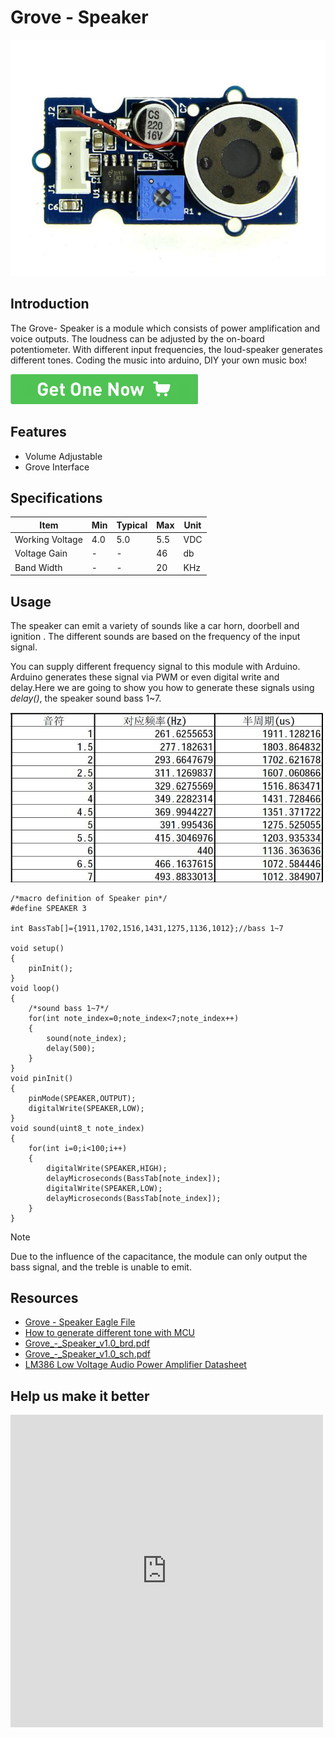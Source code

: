 <!-- 
+++
title       = "Grove - Speaker"
+++
 -->

# Grove - Speaker

![](assets/Grove-Speaker/img/Grove_Speaker_01.jpg)

Introduction
------------

The Grove- Speaker is a module which consists of power amplification and voice outputs. The loudness can be adjusted by the on-board potentiometer. With different input frequencies, the loud-speaker generates different tones. Coding the music into arduino, DIY your own music box!

[![](assets/common/Get_One_Now_Banner.png)](http://www.seeedstudio.com/Grove-Speaker-p-1445.html)

Features
-------

-   Volume Adjustable
-   Grove Interface

Specifications
-------------

| Item            | Min | Typical | Max | Unit |
|-----------------|-----|---------|-----|------|
| Working Voltage | 4.0 | 5.0     | 5.5 | VDC  |
| Voltage Gain    | -   | -       | 46  | db   |
| Band Width      | -   | -       | 20  | KHz  |

Usage
-----

The speaker can emit a variety of sounds like a car horn, doorbell and ignition . The different sounds are based on the frequency of the input signal.

You can supply different frequency signal to this module with Arduino. Arduino generates these signal via PWM or even digital write and delay.Here we are going to show you how to generate these signals using *delay()*, the speaker sound bass 1~7.

![](assets/Grove-Speaker/img/Tone.jpg)

    /*macro definition of Speaker pin*/
    #define SPEAKER 3

    int BassTab[]={1911,1702,1516,1431,1275,1136,1012};//bass 1~7

    void setup() 
    {
        pinInit();
    }
    void loop()
    {
        /*sound bass 1~7*/
        for(int note_index=0;note_index<7;note_index++)
        {
            sound(note_index);
            delay(500);
        }
    }
    void pinInit()
    {
        pinMode(SPEAKER,OUTPUT);
        digitalWrite(SPEAKER,LOW);
    }
    void sound(uint8_t note_index)
    {
        for(int i=0;i<100;i++)   
        {
            digitalWrite(SPEAKER,HIGH);
            delayMicroseconds(BassTab[note_index]);
            digitalWrite(SPEAKER,LOW);
            delayMicroseconds(BassTab[note_index]);
        }
    }

<div class="admonition note">
<p class="admonition-title">Note</p>
Due to the influence of the capacitance, the module can only output the bass signal, and the treble is unable to emit.
</div>

Resources
--------

-   [Grove - Speaker Eagle File](assets/Grove-Speaker/res/Grove-Speaker_Eagle_File.zip)
-   [How to generate different tone with MCU](assets/Grove-Speaker/res/Tone.pdf)
-   [Grove\_-\_Speaker\_v1.0\_brd.pdf](assets/Grove-Speaker/res/Grove-Speaker_v1.0_brd.pdf)
-   [Grove\_-\_Speaker\_v1.0\_sch.pdf](assets/Grove-Speaker/res/Grove-Speaker_v1.0_sch.pdf)
-   [LM386 Low Voltage Audio Power Amplifier Datasheet](assets/Grove-Speaker/res/LM386_Low_Voltage_Audio_Power_Amplifier_Datasheet.pdf)


Help us make it better
-------------------------

<iframe frameborder="0" height="500" src="https://www.surveymonkey.com/r/RML2KWQ" width="500"></iframe>


<!-- 
+++
oldwikiurl       = "http://www.seeedstudio.com/wiki/Grove_-_Speaker"
+++
 -->

<!-- This Markdown file was created from http://www.seeedstudio.com/wiki/Grove_-_Speaker -->
